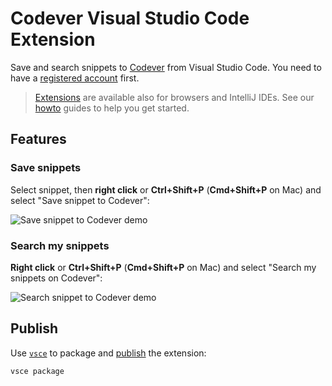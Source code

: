 # Codever Visual Studio Code Extension

Save and search snippets to [Codever](https://www.codever.land) from Visual Studio Code. You need to have a 
[registered account](https://www.codever.land/register) first.

> [Extensions](https://www.codever.land/howto) are available also for browsers and IntelliJ IDEs. See our [howto](https://www.codever.land/howto) guides
> to help you get started.

## Features

### Save snippets

Select snippet, then **right click** or **Ctrl+Shift+P** (**Cmd+Shift+P** on Mac) and select "Save snippet to Codever":

![Save snippet to Codever demo](https://i.ibb.co/hZS8vzx/codever-vscode-extension-save-snippet-800x457.gif)

### Search my snippets

**Right click** or **Ctrl+Shift+P** (**Cmd+Shift+P** on Mac) and select "Search my snippets on Codever":

![Search snippet to Codever demo](https://i.ibb.co/PTyNfGT/codever-vscode-extension-search-snippet-800x457.gif)

## Publish

Use [`vsce`](https://vscode-docs.readthedocs.io/en/latest/tools/vscecli/) to package and [publish](https://code.visualstudio.com/api/working-with-extensions/publishing-extension) the extension:

```shell
vsce package
```
